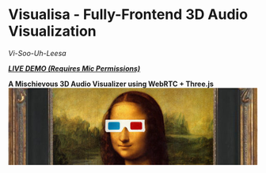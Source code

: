 # Visualisa - Fully-Frontend 3D Audio Visualization
*Vi-Soo-Uh-Leesa*



**_[LIVE DEMO (Requires Mic Permissions)](https://marviel.github.io/visualisa/)_**

**A Mischievous 3D Audio Visualizer using WebRTC + Three.js**
![Mona Lisa With 3D Glasses](img/Mona-Lisa-3D-Glasses-Cropped.jpg?raw=true "Mona Lisa With 3D Glasses")
